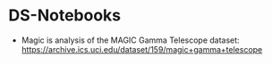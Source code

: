 # DS-Notebooks
- Magic is analysis of the MAGIC Gamma Telescope dataset: https://archive.ics.uci.edu/dataset/159/magic+gamma+telescope
